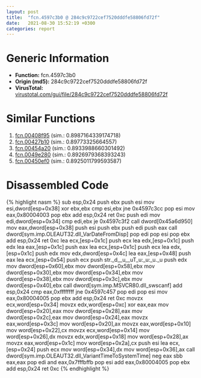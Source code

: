```yaml
---
layout: post
title:  "fcn.4597c3b0 @ 284c9c9722cef7520dddfe58806fd72f"
date:   2021-08-30 15:52:19 +0300
categories: report
---
```


# Generic Information
- **Function:** fcn.4597c3b0
- **Origin (md5):** 284c9c9722cef7520dddfe58806fd72f
- **VirusTotal:** [virustotal.com/gui/file/284c9c9722cef7520dddfe58806fd72f][virustotal_ref]



# Similar Functions

1. [fcn.00408f95][similar_1_ref] (sim.: 0.8987164339174718)
2. [fcn.00427b10][similar_2_ref] (sim.: 0.89773325664557)
3. [fcn.00454a20][similar_3_ref] (sim.: 0.8933988660301492)
4. [fcn.0049e280][similar_4_ref] (sim.: 0.8926979368393243)
5. [fcn.00450ef0][similar_5_ref] (sim.: 0.8925011799593587)


# Disassembled Code

{% highlight nasm %}
sub esp,0x24
push ebx
push esi
mov esi,dword[esp+0x38]
xor ebx,ebx
cmp esi,ebx
jne 0x4597c3cc
pop esi
mov eax,0x80004003
pop ebx
add esp,0x24
ret 0xc
push edi
mov edi,dword[esp+0x34]
cmp edi,ebx
je 0x4597c3f2
call dword[0x45a6d950]
mov eax,dword[esp+0x38]
push esi
push ebx
push edi
push eax
call dword[sym.imp.OLEAUT32.dll_VarDateFromDisp]
pop edi
pop esi
pop ebx
add esp,0x24
ret 0xc
lea ecx,[esp+0x1c]
push ecx
lea edx,[esp+0x1c]
push edx
lea eax,[esp+0x1c]
push eax
lea ecx,[esp+0x1c]
push ecx
lea edx,[esp+0x1c]
push edx
mov edx,dword[esp+0x4c]
lea eax,[esp+0x48]
push eax
lea ecx,[esp+0x54]
push ecx
push str._d__u__uT_u:_u:_u._u
push edx
mov dword[esp+0x60],ebx
mov dword[esp+0x58],ebx
mov dword[esp+0x30],ebx
mov dword[esp+0x34],ebx
mov dword[esp+0x38],ebx
mov dword[esp+0x3c],ebx
mov dword[esp+0x40],ebx
call dword[sym.imp.MSVCR80.dll_swscanf]
add esp,0x24
cmp eax,0xffffffff
jne 0x4597c457
pop edi
pop esi
mov eax,0x80004005
pop ebx
add esp,0x24
ret 0xc
movzx ecx,word[esp+0x34]
movzx edx,word[esp+0xc]
xor eax,eax
mov dword[esp+0x20],eax
mov dword[esp+0x28],eax
mov dword[esp+0x2c],eax
mov dword[esp+0x24],eax
movzx eax,word[esp+0x3c]
mov word[esp+0x20],ax
movzx eax,word[esp+0x10]
mov word[esp+0x22],cx
movzx ecx,word[esp+0x14]
mov word[esp+0x26],dx
movzx edx,word[esp+0x18]
mov word[esp+0x28],ax
movzx eax,word[esp+0x1c]
mov word[esp+0x2a],cx
push esi
lea ecx,[esp+0x24]
push ecx
mov word[esp+0x34],dx
mov word[esp+0x36],ax
call dword[sym.imp.OLEAUT32.dll_VariantTimeToSystemTime]
neg eax
sbb eax,eax
pop edi
and eax,0x7fffbffb
pop esi
add eax,0x80004005
pop ebx
add esp,0x24
ret 0xc
{% endhighlight %}


[similar_1_ref]: /report/fcn.00408f95@fbf34fa6d7da2b8e1de5133a8ca34847
[similar_2_ref]: /report/fcn.00427b10@3e981d1767f44f5fe2446a49ffe52f4e
[similar_3_ref]: /report/fcn.00454a20@4fe6510221c33bf023f6abed461fc13f
[similar_4_ref]: /report/fcn.0049e280@3e981d1767f44f5fe2446a49ffe52f4e
[similar_5_ref]: /report/fcn.00450ef0@4fe6510221c33bf023f6abed461fc13f
[virustotal_ref]: https://www.virustotal.com/gui/file/284c9c9722cef7520dddfe58806fd72f